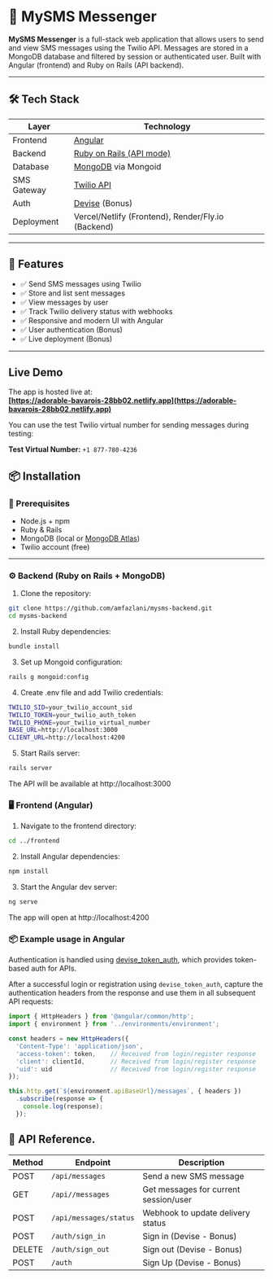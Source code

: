 # 📱 MySMS Messenger

**MySMS Messenger** is a full-stack web application that allows users to send and view SMS messages using the Twilio API. Messages are stored in a MongoDB database and filtered by session or authenticated user. Built with Angular (frontend) and Ruby on Rails (API backend).

---

## 🛠 Tech Stack

| Layer       | Technology                                  |
|-------------|----------------------------------------------|
| Frontend    | [Angular](https://angular.io/)               |
| Backend     | [Ruby on Rails (API mode)](https://rubyonrails.org/) |
| Database    | [MongoDB](https://www.mongodb.com/) via Mongoid |
| SMS Gateway | [Twilio API](https://www.twilio.com/)        |
| Auth        | [Devise](https://github.com/heartcombo/devise) (Bonus) |
| Deployment  | Vercel/Netlify (Frontend), Render/Fly.io (Backend) |

---

## 🚀 Features

- ✅ Send SMS messages using Twilio
- ✅ Store and list sent messages
- ✅ View messages by user
- ✅ Track Twilio delivery status with webhooks
- ✅ Responsive and modern UI with Angular
- ✅ User authentication (Bonus)
- ✅ Live deployment (Bonus)

---

## Live Demo

The app is hosted live at:  
**[https://adorable-bavarois-28bb02.netlify.app](https://adorable-bavarois-28bb02.netlify.app)**

You can use the test Twilio virtual number for sending messages during testing:

**Test Virtual Number:** `+1 877-780-4236`


## 📦 Installation

### 🔧 Prerequisites

- Node.js + npm
- Ruby & Rails
- MongoDB (local or [MongoDB Atlas](https://www.mongodb.com/cloud/atlas))
- Twilio account (free)

---

### ⚙️ Backend (Ruby on Rails + MongoDB)

1. Clone the repository:

  ```bash
  git clone https://github.com/amfazlani/mysms-backend.git
  cd mysms-backend
  ```

2. Install Ruby dependencies:

  ```bash
  bundle install
  ```

3. Set up Mongoid configuration:

  ```bash
  rails g mongoid:config
  ```

4. Create .env file and add Twilio credentials:

  ```bash
  TWILIO_SID=your_twilio_account_sid
  TWILIO_TOKEN=your_twilio_auth_token
  TWILIO_PHONE=your_twilio_virtual_number
  BASE_URL=http://localhost:3000
  CLIENT_URL=http://localhost:4200
  ```

5. Start Rails server:

  ```bash
rails server
  ```

The API will be available at http://localhost:3000


### 🖥️ Frontend (Angular)

1. Navigate to the frontend directory:

  ```bash
cd ../frontend
  ```

2. Install Angular dependencies:

  ```bash
npm install
  ```


3. Start the Angular dev server:

  ```bash
ng serve
  ```

The app will open at http://localhost:4200

### 📦 Example usage in Angular

Authentication is handled using [devise_token_auth](https://github.com/lynndylanhurley/devise_token_auth), which provides token-based auth for APIs.

After a successful login or registration using `devise_token_auth`, capture the authentication headers from the response and use them in all subsequent API requests:

```ts
import { HttpHeaders } from '@angular/common/http';
import { environment } from '../environments/environment';

const headers = new HttpHeaders({
  'Content-Type': 'application/json',
  'access-token': token,    // Received from login/register response
  'client': clientId,       // Received from login/register response
  'uid': uid                // Received from login/register response
});

this.http.get(`${environment.apiBaseUrl}/messages`, { headers })
  .subscribe(response => {
    console.log(response);
  });

```


## 🧪 API Reference.

| Method  | Endpoint                 |  Description                           |
|---------|--------------------------|----------------------------------------|
| POST    | `/api/messages`          |   Send a new SMS message               |
| GET     | `/api//messages`         |   Get messages for current session/user|
| POST    | `/api/messages/status`   |   Webhook to update delivery status    |
| POST    | `/auth/sign_in`          |   Sign in  (Devise - Bonus)            |
| DELETE  | `/auth/sign_out`         |   Sign out (Devise - Bonus)            |
| POST    | `/auth`                  |   Sign Up (Devise - Bonus)             |
